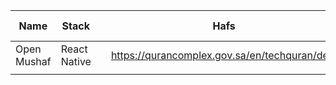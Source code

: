 

| Name        | Stack        |     | Hafs                                          | Warsh                                         | Page Image | Transparent PNG | SVG | English UI | Arabic UI |
| ----------- | ------------ | --- | --------------------------------------------- | --------------------------------------------- | ---------- | --------------- | --- | ---------- | --------- |
| Open Mushaf | React Native |     | https://qurancomplex.gov.sa/en/techquran/dev/ | https://qurancomplex.gov.sa/en/techquran/dev/ | Yes        | No              | No  | Yes        | Yes       |
|             |              |     |                                               |                                               |            |                 |     |            |           |
